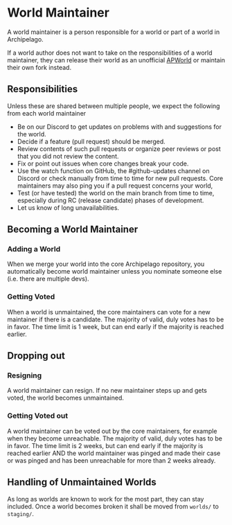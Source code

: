 # World Maintainer

A world maintainer is a person responsible for a world or part of a world in Archipelago.

If a world author does not want to take on the responsibilities of a world maintainer, they can release their world as
an unofficial [APWorld](/docs/apworld%20specification.md) or maintain their own fork instead.


## Responsibilities

Unless these are shared between multiple people, we expect the following from each world maintainer

* Be on our Discord to get updates on problems with and suggestions for the world.
* Decide if a feature (pull request) should be merged.
* Review contents of such pull requests or organize peer reviews or post that you did not review the content.
* Fix or point out issues when core changes break your code.
* Use the watch function on GitHub, the #github-updates channel on Discord or check manually from time to time for new
  pull requests. Core maintainers may also ping you if a pull request concerns your world,
* Test (or have tested) the world on the main branch from time to time, especially during RC (release candidate) phases
  of development.
* Let us know of long unavailabilities.


## Becoming a World Maintainer

### Adding a World

When we merge your world into the core Archipelago repository, you automatically become world maintainer unless you
nominate someone else (i.e. there are multiple devs).

### Getting Voted

When a world is unmaintained, the core maintainers can vote for a new maintainer if there is a candidate. The majority
of valid, duly votes has to be in favor. The time limit is 1 week, but can end early if the majority is reached earlier.


## Dropping out

### Resigning

A world maintainer can resign. If no new maintainer steps up and gets voted, the world becomes unmaintained.

### Getting Voted out

A world maintainer can be voted out by the core maintainers, for example when they become unreachable. The majority of
valid, duly votes has to be in favor. The time limit is 2 weeks, but can end early if the majority is reached earlier
AND the world maintainer was pinged and made their case or was pinged and has been unreachable for more than 2 weeks
already.


## Handling of Unmaintained Worlds

As long as worlds are known to work for the most part, they can stay included. Once a world becomes broken it shall be
moved from `worlds/` to `staging/`.
